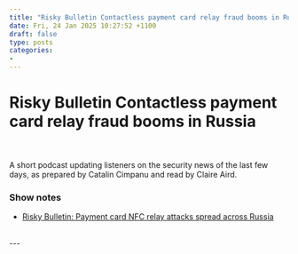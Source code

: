 ```yaml
---
title: "Risky Bulletin Contactless payment card relay fraud booms in Russia"
date: Fri, 24 Jan 2025 10:27:52 +1100
draft: false
type: posts
categories: 
- 
---
```

# Risky Bulletin Contactless payment card relay fraud booms in Russia

<br/>

<br/>
A short podcast updating listeners on the security news of the last few days, as prepared by Catalin Cimpanu and read by Claire Aird.

### Show notes

-   [Risky Bulletin: Payment card NFC relay attacks spread across Russia](https://risky.biz/risky-bulletin-payment-card-nfc-relay-attacks-spread-across-russia/)

<br/>
---
